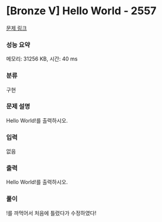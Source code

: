 # [Bronze V] Hello World - 2557

[문제 링크](https://www.acmicpc.net/problem/2557)

### 성능 요약

메모리: 31256 KB, 시간: 40 ms

### 분류

구현

### 문제 설명

<p>
	Hello World!를 출력하시오.</p>

### 입력

 <p>
	없음</p>

### 출력

 <p>Hello World!를 출력하시오.</p>

### 풀이

!를 까먹어서 처음에 틀렸다가 수정하였다!

